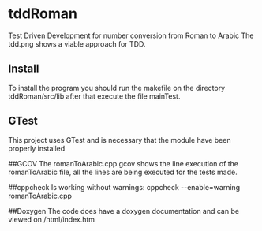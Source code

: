# tddRoman
Test Driven Development for number conversion from Roman to Arabic
The tdd.png shows a viable approach for TDD.

## Install
To install the program you should run the makefile on the directory tddRoman/src/lib
after that execute the file mainTest.

## GTest
This project uses GTest and is necessary that the module have been properly installed

##GCOV
The romanToArabic.cpp.gcov shows the line execution of the romanToArabic file, all the lines
are being executed for the tests made.

##cppcheck
Is working without warnings:
cppcheck --enable=warning romanToArabic.cpp

##Doxygen
The code does have a doxygen documentation and can be viewed on /html/index.htm

